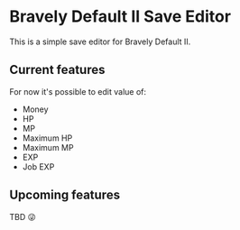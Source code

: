 # Bravely Default II Save Editor

This is a simple save editor for Bravely Default II.

## Current features

For now it's possible to edit value of:
- Money
- HP
- MP
- Maximum HP
- Maximum MP
- EXP
- Job EXP

## Upcoming features

TBD :stuck_out_tongue_winking_eye: